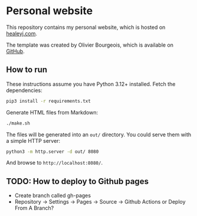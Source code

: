 # Personal website

This repository contains my personal website, which is hosted on [healeyj.com](https://healeyj.com/). 

The template was created by Olivier Bourgeois, which is available on [GitHub](https://github.com/bourgeoisor/bourgeoisor.github.io).

## How to run

These instructions assume you have Python 3.12+ installed. Fetch the dependencies:

```sh
pip3 install -r requirements.txt
```

Generate HTML files from Markdown:

```sh
./make.sh
```

The files will be generated into an `out/` directory. You could serve them with a simple HTTP server:

```sh
python3 -m http.server -d out/ 8080
```

And browse to `http://localhost:8080/`.

## TODO: How to deploy to Github pages 

- Create branch called gh-pages
- Repository -> Settings -> Pages -> Source -> Github Actions or Deploy From A Branch?

